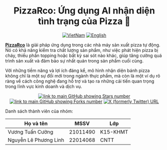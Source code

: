 <h1 align="center">
    PizzaRco: Ứng dụng AI nhận diện tình trạng của Pizza 🤖
</h1>

<p align="center">
  <a href="https://github.com/Phenikaa-University/cv-finalterm/blob/main/README.md"><img src="https://img.shields.io/badge/lang-vietnamese-red.svg" alt="VietNam"></a>
  <a href="https://github.com/Phenikaa-University/cv-finalterm/blob/main/docs/Languages/README.eng.md"><img src="https://img.shields.io/badge/lang-English-red.svg" alt="English"></a>
</p>



<p align="left">
   <strong><a href="https://6576-42-112-211-205.ngrok-free.app/">PizzaRco</a></strong> là giải pháp ứng dụng trong các nhà máy sản xuất pizza tự động. Nó có khả năng kiểm tra chất lượng sản phẩm, như việc phát hiện pizza bị cháy, thiếu phần topping hoặc bất kỳ sai sót nào khác, giúp tăng cường quá trình sản xuất và đảm bảo sự nhất quán trong sản phẩm cuối cùng.

   Với những tiềm năng và lợi ích đáng kể, mô hình nhận diện bánh pizza không chỉ là một sự đổi mới trong ngành thực phẩm, mà còn là một ví dụ rõ ràng về cách công nghệ đang hỗ trợ và tạo ra những cải tiến quan trọng trong lĩnh vực kinh doanh và dịch vụ.
   
</p>

<div align="center">
  
  <a href="https://github.com/Phenikaa-University/cv-finalterm">![link to main GitHub showing Stars number](https://img.shields.io/github/stars/Phenikaa-University/cv-finalterm?style=social)</a>
  <a href="https://github.com/Phenikaa-University/cv-finalterm">![link to main GitHub showing Forks number](https://img.shields.io/github/forks/Phenikaa-University/cv-finalterm?style=social)</a>
  <a href="https://twitter.com/cngvng413">![X (formerly Twitter) URL](https://img.shields.io/twitter/follow/cngvng413)</a>
 
</div>

Danh sách thành viên của nhóm:

<div align="center">

|  Họ và tên | MSSV | Lớp |
| -------- | -------- | -------- |
| Vương Tuấn Cường    | 21011490    | K15-KHMT    |
| Nguyễn Lê Phương Linh    | 22014068    | CNTT    |

</div>

